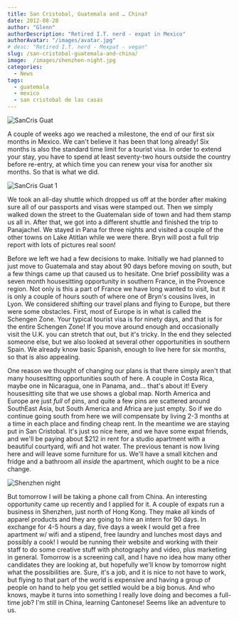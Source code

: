 ```yaml
---
title: San Cristobal, Guatemala and … China?
date: 2012-08-28
author: "Glenn"
authorDescription: "Retired I.T. nerd - expat in Mexico"
authorAvatar: "/images/avatar.jpg"
# desc: "Retired I.T. nerd - Mexpat - vegan"
slug: /san-cristobal-guatemala-and-china/
image:  /images/shenzhen-night.jpg
categories:
  - News
tags:
  - guatemala
  - mexico
  - san cristobal de las casas
---
```

![SanCris Guat](https://vagabondians.com/wp-content/uploads/2012/08/SanCris-Guat.jpg")

A couple of weeks ago we reached a milestone, the end of our first six months in Mexico. We can't believe it has been that long already! Six months is also the standard time limit for a tourist visa. In order to extend your stay, you have to spend at least seventy-two hours outside the country before re-entry, at which time you can renew your visa for another six months. So that is what we did.

![SanCris Guat  1](https://vagabondians.com/wp-content/uploads/2012/08/SanCris-Guat-1.jpg")

We took an all-day shuttle which dropped us off at the border after making sure all of our passports and visas were stamped out. Then we simply walked down the street to the Guatemalan side of town and had them stamp us all in. After that, we got into a different shuttle and finished the trip to Panajachel. We stayed in Pana for three nights and visited a couple of the other towns on Lake Atitlan while we were there. Bryn will post a full trip report with lots of pictures real soon!

Before we left we had a few decisions to make. Initially we had planned to just move to Guatemala and stay about 90 days before moving on south, but a few things came up that caused us to hesitate. One brief possibility was a seven month housesitting opportunity in southern France, in the Provence region. Not only is this a part of France we have long wanted to visit, but it is only a couple of hours south of where one of Bryn's cousins lives, in Lyon. We considered shifting our travel plans and flying to Europe, but there were some obstacles. First, most of Europe is in what is called the Schengen Zone. Your typical tourist visa is for ninety days, and that is for the entire Schengen Zone! If you move around enough and occasionally visit the U.K. you can stretch that out, but it's tricky. In the end they selected someone else, but we also looked at several other opportunities in southern Spain. We already know basic Spanish, enough to live here for six months, so that is also appealing.

One reason we thought of changing our plans is that there simply aren't that many housesitting opportunities south of here. A couple in Costa Rica, maybe one in Nicaragua, one in Panama, and… that's about it! Every housesitting site that we use shows a global map. North America and Europe are just *full* of pins, and quite a few pins are scattered around SouthEast Asia, but South America and Africa are just empty. So if we do continue going south from here we will compensate by living 2-3 months at a time in each place and finding cheap rent. In the meantime we are staying put in San Cristobal. It's just so nice here, and we have some expat friends, and we'll be paying about $212 in rent for a studio apartment with a beautiful courtyard, wifi and hot water. The previous tenant is now living here and will leave some furniture for us. We'll have a small kitchen and fridge and a bathroom all *inside* the apartment, which ought to be a nice change.

![Shenzhen night](https://vagabondians.com/wp-content/uploads/2012/08/shenzhen-night1.jpg")

But tomorrow I will be taking a phone call from China. An interesting opportunity came up recently and I applied for it. A couple of expats run a business in Shenzhen, just north of Hong Kong. They make all kinds of apparel products and they are going to hire an intern for 90 days. In exchange for 4-5 hours a day, five days a week I would get a free apartment w/ wifi and a stipend, free laundry and lunches most days and possibly a cook! I would be running their website and working with their staff to do some creative stuff with photography and video, plus marketing in general. Tomorrow is a screening call, and I have no idea how many other candidates they are looking at, but hopefully we'll know by tomorrow night what the possibilities are. Sure, it's a job, and it is nice to not have to work, but flying to that part of the world is expensive and having a group of people on hand to help you get settled would be a big bonus. And who knows, maybe it turns into something I really love doing and becomes a full-time job? I'm still in China, learning Cantonese! Seems like an adventure to us.